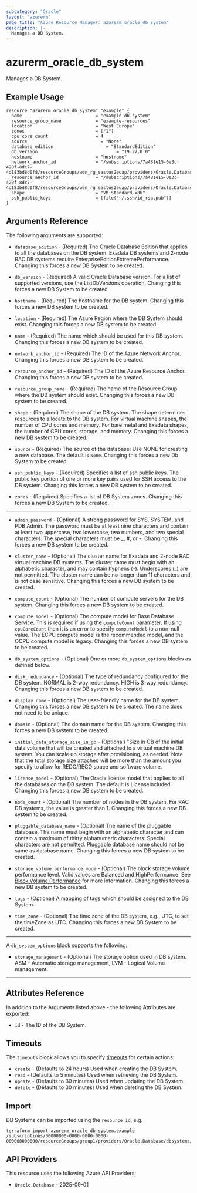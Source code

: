 ```yaml
---
subcategory: "Oracle"
layout: "azurerm"
page_title: "Azure Resource Manager: azurerm_oracle_db_system"
description: |-
  Manages a DB System.
---
```


# azurerm_oracle_db_system

Manages a DB System.

## Example Usage

```hcl
resource "azurerm_oracle_db_system" "example" {
  name                            = "example-db-system"
  resource_group_name             = "example-resources"
  location                        = "West Europe"
  zones                           = ["1"]
  cpu_core_count                  = 4
  source                  		    = "None"
  database_edition      		      = "StandardEdition"
  db_version				              = "19.27.0.0"
  hostname                        = "hostname"
  network_anchor_id               = "/subscriptions/7a481e15-0e3c-420f-8dc7-4d183bd8d0f8/resourceGroups/wen_rg_eastus2euap/providers/Oracle.Database/networkAnchors/NetworkAnchorRegion1"
  resource_anchor_id              = "/subscriptions/7a481e15-0e3c-420f-8dc7-4d183bd8d0f8/resourceGroups/wen_rg_eastus2euap/providers/Oracle.Database/resourceAnchors/ResourceAnchorRegion1"
  shape                        	  = "VM.Standard.x86"
  ssh_public_keys                 = [file("~/.ssh/id_rsa.pub")]
}
```

## Arguments Reference

The following arguments are supported:

* `database_edition` - (Required) The Oracle Database Edition that applies to all the databases on the DB system. Exadata DB systems and 2-node RAC DB systems require EnterpriseEditionExtremePerformance.
Changing this forces a new DB System to be created.

* `db_version` - (Required) A valid Oracle Database version. For a list of supported versions, use the ListDbVersions operation. Changing this forces a new DB System to be created.

* `hostname` - (Required) The hostname for the DB system. Changing this forces a new DB system to be created.

* `location` - (Required) The Azure Region where the DB System should exist. Changing this forces a new DB system to be created.

* `name` - (Required) The name which should be used for this DB system. Changing this forces a new DB system to be created.

* `network_anchor_id` - (Required) The ID of the Azure Network Anchor. Changing this forces a new DB system to be created.

* `resource_anchor_id` - (Required) The ID of the Azure Resource Anchor. Changing this forces a new DB system to be created.

* `resource_group_name` - (Required) The name of the Resource Group where the DB system should exist. Changing this forces a new DB system to be created.

* `shape` - (Required) The shape of the DB system. The shape determines resources to allocate to the DB system. For virtual machine shapes, the number of CPU cores and memory. For bare metal and Exadata shapes, the number of CPU cores, storage, and memory. Changing this forces a new DB system to be created.

* `source` - (Required) The source of the database: Use NONE for creating a new database. The default is `None`. Changing this forces a new Db System to be created.

* `ssh_public_keys` - (Required) Specifies a list of ssh public keys. The public key portion of one or more key pairs used for SSH access to the DB system. Changing this forces a new DB system to be created.

* `zones` - (Required) Specifies a list of DB System zones. Changing this forces a new DB System to be created.

---

* `admin_password` - (Optional) A strong password for SYS, SYSTEM, and PDB Admin. The password must be at least nine characters and contain at least two uppercase, two lowercase, two numbers, and two special characters. The special characters must be _, #, or -. Changing this forces a new DB system to be created.

* `cluster_name` - (Optional) The cluster name for Exadata and 2-node RAC virtual machine DB systems. The cluster name must begin with an alphabetic character, and may contain hyphens (-). Underscores (_) are not permitted. The cluster name can be no longer than 11 characters and is not case sensitive. Changing this forces a new DB system to be created.

* `compute_count` - (Optional) The number of compute servers for the DB system. Changing this forces a new DB system to be created.

* `compute_model` - (Optional) The compute model for Base Database Service. This is required if using the `computeCount` parameter. If using `cpuCoreCount` then it is an error to specify `computeModel` to a non-null value. The ECPU compute model is the recommended model, and the OCPU compute model is legacy. Changing this forces a new DB system to be created.

* `db_system_options` - (Optional) One or more `db_system_options` blocks as defined below.

* `disk_redundancy` - (Optional) The type of redundancy configured for the DB system. NORMAL is 2-way redundancy. HIGH is 3-way redundancy. Changing this forces a new DB system to be created.

* `display_name` - (Optional) The user-friendly name for the DB system. Changing this forces a new DB system to be created. The name does not need to be unique.

* `domain` - (Optional) The domain name for the DB system. Changing this forces a new DB system to be created.

* `initial_data_storage_size_in_gb` - (Optional) "Size in GB of the initial data volume that will be created and attached to a virtual machine DB system. You can scale up storage after provisioning, as needed. Note that the total storage size attached will be more than the amount you specify to allow for REDO/RECO space and software volume.

* `license_model` - (Optional) The Oracle license model that applies to all the databases on the DB system. The default is LicenseIncluded. Changing this forces a new DB system to be created.

* `node_count` - (Optional) The number of nodes in the DB system. For RAC DB systems, the value is greater than 1. Changing this forces a new DB system to be created.

* `pluggable_database_name` - (Optional) The name of the pluggable database. The name must begin with an alphabetic character and can contain a maximum of thirty alphanumeric characters. Special characters are not permitted. Pluggable database name should not be same as database name. Changing this forces a new DB system to be created.

* `storage_volume_performance_mode` - (Optional) The block storage volume performance level. Valid values are Balanced and HighPerformance. See [Block Volume Performance](/Content/Block/Concepts/blockvolumeperformance.htm) for more information. Changing this forces a new DB system to be created.

* `tags` - (Optional) A mapping of tags which should be assigned to the DB System.

* `time_zone` - (Optional) The time zone of the DB system, e.g., UTC, to set the timeZone as UTC. Changing this forces a new DB System to be created.

---

A `db_system_options` block supports the following:

* `storage_management` - (Optional) The storage option used in DB system. ASM - Automatic storage management, LVM - Logical Volume management.

---

## Attributes Reference

In addition to the Arguments listed above - the following Attributes are exported: 

* `id` - The ID of the DB System.

## Timeouts

The `timeouts` block allows you to specify [timeouts](https://developer.hashicorp.com/terraform/language/resources/configure#define-operation-timeouts) for certain actions:

* `create` - (Defaults to 24 hours) Used when creating the DB System.
* `read` - (Defaults to 5 minutes) Used when retrieving the DB System.
* `update` - (Defaults to 30 minutes) Used when updating the DB System.
* `delete` - (Defaults to 30 minutes) Used when deleting the DB System.

## Import

DB Systems can be imported using the `resource id`, e.g.

```shell
terraform import azurerm_oracle_db_system.example /subscriptions/00000000-0000-0000-0000-000000000000/resourceGroups/group1/providers/Oracle.Database/dbsystems/example
```

## API Providers
<!-- This section is generated, changes will be overwritten -->
This resource uses the following Azure API Providers:

* `Oracle.Database` - 2025-09-01
